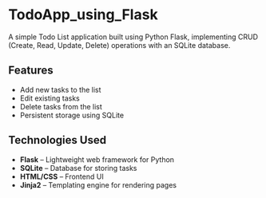 # TodoApp_using_Flask
A simple Todo List application built using Python Flask, implementing CRUD (Create, Read, Update, Delete) operations with an SQLite database.

## Features
- Add new tasks to the list
- Edit existing tasks
- Delete tasks from the list
- Persistent storage using SQLite

## Technologies Used
- **Flask** – Lightweight web framework for Python
- **SQLite** – Database for storing tasks
- **HTML/CSS** – Frontend UI
- **Jinja2** – Templating engine for rendering pages
